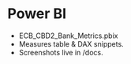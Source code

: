 # Power BI
- ECB_CBD2_Bank_Metrics.pbix
- Measures table & DAX snippets.
- Screenshots live in /docs.
